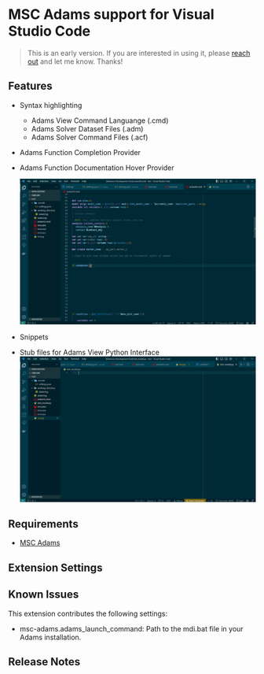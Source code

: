 # MSC Adams support for Visual Studio Code

> This is an early version. If you are interested in using it, please [reach out](mailto:ben.thornton@hexgagon.com) and let me know. Thanks!


## Features

- Syntax highlighting
  * Adams View Command Languange (.cmd)
  * Adams Solver Dataset Files (.adm)
  * Adams Solver Command Files (.acf)
- Adams Function Completion Provider
- Adams Function Documentation Hover Provider

    ![of Adams Function Documentation Hover Provider Example](doc/autocomplete_function.gif)
- Snippets
- Stub files for Adams View Python Interface
    ![adams python autocomplete](doc/adams_python_autocomplete.gif)

## Requirements

- [MSC Adams](https://hexagon.com/products/product-groups/computer-aided-engineering-software/adams)

## Extension Settings

## Known Issues

This extension contributes the following settings:
  * msc-adams.adams_launch_command: Path to the mdi.bat file in your Adams installation.


## Release Notes


